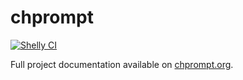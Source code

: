 # chprompt

[![Shelly CI](https://github.com/ronchi-oss/chprompt/actions/workflows/shelly-ci.yml/badge.svg)](https://github.com/ronchi-oss/chprompt/actions/workflows/shelly-ci.yml)

Full project documentation available on [chprompt.org](https://chprompt.org).
